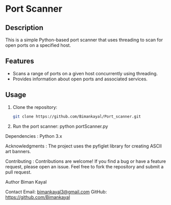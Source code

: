 # Port Scanner

## Description

This is a simple Python-based port scanner that uses threading to scan for open ports on a specified host.

## Features

- Scans a range of ports on a given host concurrently using threading.
- Provides information about open ports and associated services.

## Usage

1. Clone the repository:

   ```bash
   git clone https://github.com/Bimankayal/Port_scanner.git

2. Run the port scanner: python portScanner.py

Dependencies :
 Python 3.x 

Acknowledgments :
The project uses the pyfiglet library for creating ASCII art banners.

Contributing :
Contributions are welcome! If you find a bug or have a feature request, please open an issue. Feel free to fork the repository and submit a pull request.

Author
Biman Kayal

Contact
Email: bimankayal3@gmail.com
GitHub: https://github.com/Bimankayal





